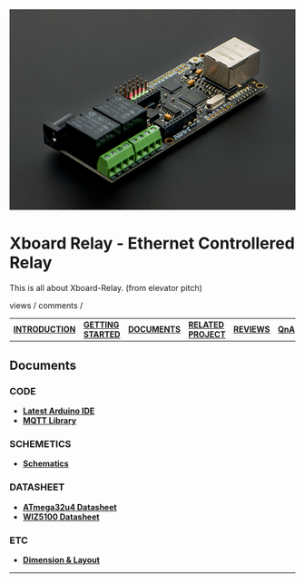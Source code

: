 <img src="../static/xboard_relay.png">

# **Xboard Relay - Ethernet Controllered Relay**

This is all about Xboard-Relay. (from elevator pitch)

views / comments /

|                                     |                                            |                                 |                                             |                             |                     |     |
| :---------------------------------- | :----------------------------------------- | :------------------------------ | :------------------------------------------ | :-------------------------- | :------------------ | :-- |
| [**INTRODUCTION**](../varFormat.md) | [**GETTING STARTED**](./gettingStarted.md) | [**DOCUMENTS**](./documents.md) | [**RELATED PROJECT**](./relatedProjects.md) | [**REVIEWS**](./reviews.md) | [**QnA**](./QnA.md) |

## **Documents**

### **CODE**

- [**Latest Arduino IDE**](http://arduino.cc/en/Main/Software)
- [**MQTT Library**](http://knolleary.net/arduino-client-for-mqtt/)

### **SCHEMETICS**

- [**Schematics**](http://image.dfrobot.com/image/data/DFR0222/X-Board%20V3%20sch.pdf)

### **DATASHEET**

- [**ATmega32u4 Datasheet**](http://image.dfrobot.com/image/data/DFR0201/atmega32u4%20datasheet.pdf)
- [**WIZ5100 Datasheet**](https://www.wiznet.io/wp-content/uploads/wiznethome/Chip/W5100/Document/W5100_Datasheet_v1.2.7.pdf)

### **ETC**

- [**Dimension & Layout**](http://image.dfrobot.com/image/data/DFR0222/X-Board%20V3.pdf)

---

